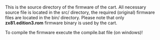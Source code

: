 This is the source directory of the firmware of the cart. All necessary source file is located in the src/ directory, the
required (original) firmware files are located in the bin/ directory. Please note that only __zx81.edition3.rom__ firmware
binary is used by the cart.

To compile the firmware execute the compile.bat file (on windows)!
